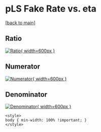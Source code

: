 # pLS Fake Rate vs. eta

[[back to main](./)]



## Ratio

[![Ratio](../mtv/var/pLS_fakerate_eta.png){ width=600px }](../mtv/var/pLS_fakerate_eta.pdf)

## Numerator

[![Numerator](../mtv/num/pLS_fakerate_eta_num0.png){ width=600px }](../mtv/num/pLS_fakerate_eta_num0.pdf)

## Denominator

[![Denominator](../mtv/den/pLS_fakerate_eta_den.png){ width=600px }](../mtv/den/pLS_fakerate_eta_den.pdf)


``` {=html}
<style>
body { min-width: 100% !important; }
</style>
```
